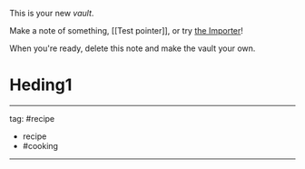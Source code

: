This is your new *vault*.

Make a note of something, [[Test pointer]], or try [the Importer](https://help.obsidian.md/Plugins/Importer)!

When you're ready, delete this note and make the vault your own.

# Heding1


---
tag: #recipe
- recipe
- #cooking
---